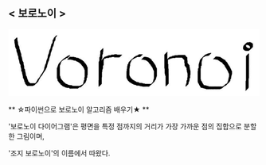 ## < 보로노이 >
![Voronoi](./Image/Voronoi.JPG)

** ☆파이썬으로 보로노이 알고리즘 배우기★ **

'보로노이 다이어그램'은 평면을 특정 점까지의 거리가 가장 가까운 점의 집합으로 분할한 그림이며,

'조지 보로노이'의 이름에서 따왔다.
